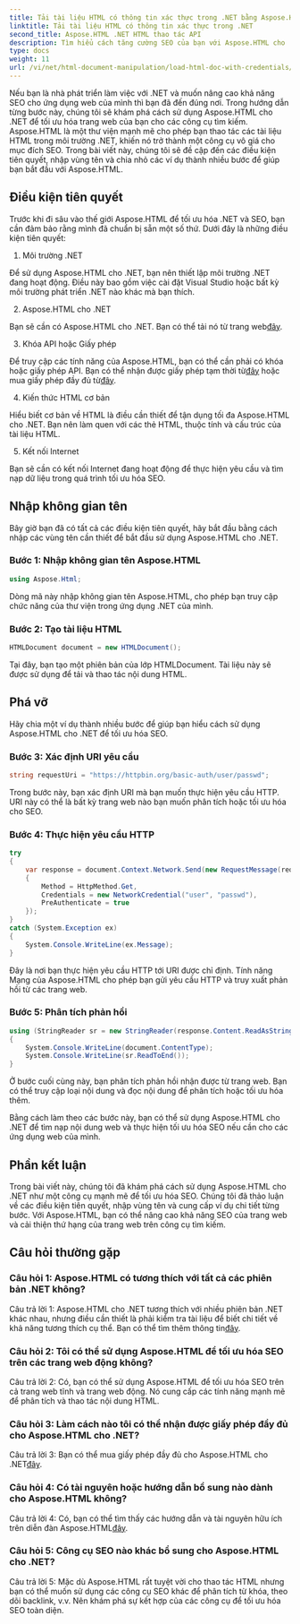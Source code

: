 ```yaml
---
title: Tải tài liệu HTML có thông tin xác thực trong .NET bằng Aspose.HTML
linktitle: Tải tài liệu HTML có thông tin xác thực trong .NET
second_title: Aspose.HTML .NET HTML thao tác API
description: Tìm hiểu cách tăng cường SEO của bạn với Aspose.HTML cho .NET. Tăng thứ hạng, phân tích nội dung web và tối ưu hóa cho công cụ tìm kiếm.
type: docs
weight: 11
url: /vi/net/html-document-manipulation/load-html-doc-with-credentials/
---
```


Nếu bạn là nhà phát triển làm việc với .NET và muốn nâng cao khả năng SEO cho ứng dụng web của mình thì bạn đã đến đúng nơi. Trong hướng dẫn từng bước này, chúng tôi sẽ khám phá cách sử dụng Aspose.HTML cho .NET để tối ưu hóa trang web của bạn cho các công cụ tìm kiếm. Aspose.HTML là một thư viện mạnh mẽ cho phép bạn thao tác các tài liệu HTML trong môi trường .NET, khiến nó trở thành một công cụ vô giá cho mục đích SEO. Trong bài viết này, chúng tôi sẽ đề cập đến các điều kiện tiên quyết, nhập vùng tên và chia nhỏ các ví dụ thành nhiều bước để giúp bạn bắt đầu với Aspose.HTML.

## Điều kiện tiên quyết

Trước khi đi sâu vào thế giới Aspose.HTML để tối ưu hóa .NET và SEO, bạn cần đảm bảo rằng mình đã chuẩn bị sẵn một số thứ. Dưới đây là những điều kiện tiên quyết:

1. Môi trường .NET

Để sử dụng Aspose.HTML cho .NET, bạn nên thiết lập môi trường .NET đang hoạt động. Điều này bao gồm việc cài đặt Visual Studio hoặc bất kỳ môi trường phát triển .NET nào khác mà bạn thích.

2. Aspose.HTML cho .NET

Bạn sẽ cần có Aspose.HTML cho .NET. Bạn có thể tải nó từ trang web[đây](https://releases.aspose.com/html/net/). 

3. Khóa API hoặc Giấy phép

 Để truy cập các tính năng của Aspose.HTML, bạn có thể cần phải có khóa hoặc giấy phép API. Bạn có thể nhận được giấy phép tạm thời từ[đây](https://purchase.aspose.com/temporary-license/) hoặc mua giấy phép đầy đủ từ[đây](https://purchase.aspose.com/buy).

4. Kiến thức HTML cơ bản

Hiểu biết cơ bản về HTML là điều cần thiết để tận dụng tối đa Aspose.HTML cho .NET. Bạn nên làm quen với các thẻ HTML, thuộc tính và cấu trúc của tài liệu HTML.

5. Kết nối Internet

Bạn sẽ cần có kết nối Internet đang hoạt động để thực hiện yêu cầu và tìm nạp dữ liệu trong quá trình tối ưu hóa SEO.

## Nhập không gian tên

Bây giờ bạn đã có tất cả các điều kiện tiên quyết, hãy bắt đầu bằng cách nhập các vùng tên cần thiết để bắt đầu sử dụng Aspose.HTML cho .NET.

### Bước 1: Nhập không gian tên Aspose.HTML

```csharp
using Aspose.Html;
```

Dòng mã này nhập không gian tên Aspose.HTML, cho phép bạn truy cập chức năng của thư viện trong ứng dụng .NET của mình.

### Bước 2: Tạo tài liệu HTML

```csharp
HTMLDocument document = new HTMLDocument();
```

Tại đây, bạn tạo một phiên bản của lớp HTMLDocument. Tài liệu này sẽ được sử dụng để tải và thao tác nội dung HTML.

## Phá vỡ

Hãy chia một ví dụ thành nhiều bước để giúp bạn hiểu cách sử dụng Aspose.HTML cho .NET để tối ưu hóa SEO.

### Bước 3: Xác định URI yêu cầu

```csharp
string requestUri = "https://httpbin.org/basic-auth/user/passwd";
```

Trong bước này, bạn xác định URI mà bạn muốn thực hiện yêu cầu HTTP. URI này có thể là bất kỳ trang web nào bạn muốn phân tích hoặc tối ưu hóa cho SEO.

### Bước 4: Thực hiện yêu cầu HTTP

```csharp
try
{
    var response = document.Context.Network.Send(new RequestMessage(requestUri)
    {
        Method = HttpMethod.Get,
        Credentials = new NetworkCredential("user", "passwd"),
        PreAuthenticate = true
    });
}
catch (System.Exception ex)
{
    System.Console.WriteLine(ex.Message);
}
```

Đây là nơi bạn thực hiện yêu cầu HTTP tới URI được chỉ định. Tính năng Mạng của Aspose.HTML cho phép bạn gửi yêu cầu HTTP và truy xuất phản hồi từ các trang web.

### Bước 5: Phân tích phản hồi

```csharp
using (StringReader sr = new StringReader(response.Content.ReadAsString()))
{
    System.Console.WriteLine(document.ContentType);
    System.Console.WriteLine(sr.ReadToEnd());
}
```

Ở bước cuối cùng này, bạn phân tích phản hồi nhận được từ trang web. Bạn có thể truy cập loại nội dung và đọc nội dung để phân tích hoặc tối ưu hóa thêm.

Bằng cách làm theo các bước này, bạn có thể sử dụng Aspose.HTML cho .NET để tìm nạp nội dung web và thực hiện tối ưu hóa SEO nếu cần cho các ứng dụng web của mình.

## Phần kết luận

Trong bài viết này, chúng tôi đã khám phá cách sử dụng Aspose.HTML cho .NET như một công cụ mạnh mẽ để tối ưu hóa SEO. Chúng tôi đã thảo luận về các điều kiện tiên quyết, nhập vùng tên và cung cấp ví dụ chi tiết từng bước. Với Aspose.HTML, bạn có thể nâng cao khả năng SEO của trang web và cải thiện thứ hạng của trang web trên công cụ tìm kiếm.

## Câu hỏi thường gặp

### Câu hỏi 1: Aspose.HTML có tương thích với tất cả các phiên bản .NET không?

 Câu trả lời 1: Aspose.HTML cho .NET tương thích với nhiều phiên bản .NET khác nhau, nhưng điều cần thiết là phải kiểm tra tài liệu để biết chi tiết về khả năng tương thích cụ thể. Bạn có thể tìm thêm thông tin[đây](https://reference.aspose.com/html/net/).

### Câu hỏi 2: Tôi có thể sử dụng Aspose.HTML để tối ưu hóa SEO trên các trang web động không?

Câu trả lời 2: Có, bạn có thể sử dụng Aspose.HTML để tối ưu hóa SEO trên cả trang web tĩnh và trang web động. Nó cung cấp các tính năng mạnh mẽ để phân tích và thao tác nội dung HTML.

### Câu hỏi 3: Làm cách nào tôi có thể nhận được giấy phép đầy đủ cho Aspose.HTML cho .NET?

 Câu trả lời 3: Bạn có thể mua giấy phép đầy đủ cho Aspose.HTML cho .NET[đây](https://purchase.aspose.com/buy).

### Câu hỏi 4: Có tài nguyên hoặc hướng dẫn bổ sung nào dành cho Aspose.HTML không?

 Câu trả lời 4: Có, bạn có thể tìm thấy các hướng dẫn và tài nguyên hữu ích trên diễn đàn Aspose.HTML[đây](https://forum.aspose.com/).

### Câu hỏi 5: Công cụ SEO nào khác bổ sung cho Aspose.HTML cho .NET?

Câu trả lời 5: Mặc dù Aspose.HTML rất tuyệt vời cho thao tác HTML nhưng bạn có thể muốn sử dụng các công cụ SEO khác để phân tích từ khóa, theo dõi backlink, v.v. Nên khám phá sự kết hợp của các công cụ để tối ưu hóa SEO toàn diện.